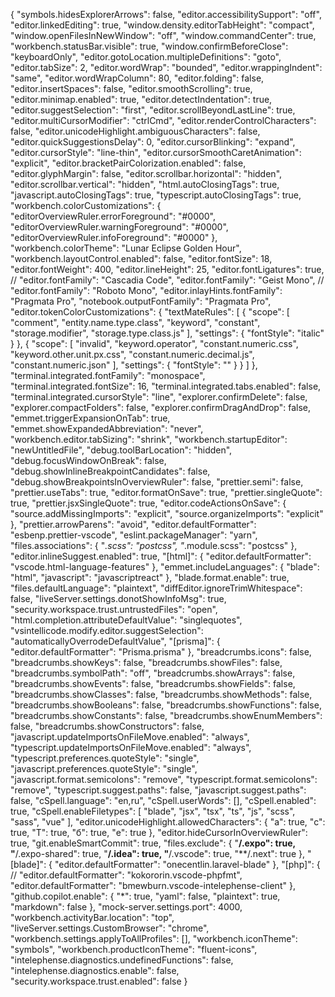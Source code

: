 {
	"symbols.hidesExplorerArrows": false,
	"editor.accessibilitySupport": "off",
	"editor.linkedEditing": true,
	"window.density.editorTabHeight": "compact",
	"window.openFilesInNewWindow": "off",
	"window.commandCenter": true,
	"workbench.statusBar.visible": true,
	"window.confirmBeforeClose": "keyboardOnly",
	"editor.gotoLocation.multipleDefinitions": "goto",
	"editor.tabSize": 2,
	"editor.wordWrap": "bounded",
	"editor.wrappingIndent": "same",
	"editor.wordWrapColumn": 80,
	"editor.folding": false,
	"editor.insertSpaces": false,
	"editor.smoothScrolling": true,
	"editor.minimap.enabled": true,
	"editor.detectIndentation": true,
	"editor.suggestSelection": "first",
	"editor.scrollBeyondLastLine": true,
	"editor.multiCursorModifier": "ctrlCmd",
	"editor.renderControlCharacters": false,
	"editor.unicodeHighlight.ambiguousCharacters": false,
	"editor.quickSuggestionsDelay": 0,
	"editor.cursorBlinking": "expand",
	"editor.cursorStyle": "line-thin",
	"editor.cursorSmoothCaretAnimation": "explicit",
	"editor.bracketPairColorization.enabled": false,
	"editor.glyphMargin": false,
	"editor.scrollbar.horizontal": "hidden",
	"editor.scrollbar.vertical": "hidden",
	"html.autoClosingTags": true,
	"javascript.autoClosingTags": true,
	"typescript.autoClosingTags": true,
	"workbench.colorCustomizations": {
		"editorOverviewRuler.errorForeground": "#0000",
		"editorOverviewRuler.warningForeground": "#0000",
		"editorOverviewRuler.infoForeground": "#0000"
	},
	"workbench.colorTheme": "Lunar Eclipse Golden Hour",
	"workbench.layoutControl.enabled": false,
	"editor.fontSize": 18,
	"editor.fontWeight": 400,
	"editor.lineHeight": 25,
	"editor.fontLigatures": true,
	// "editor.fontFamily": "Cascadia Code",
	"editor.fontFamily": "Geist Mono",
	// "editor.fontFamily": "Roboto Mono",
	"editor.inlayHints.fontFamily": "Pragmata Pro",
	"notebook.outputFontFamily": "Pragmata Pro",
	"editor.tokenColorCustomizations": {
		"textMateRules": [
			{
				"scope": [
					"comment",
					"entity.name.type.class",
					"keyword",
					"constant",
					"storage.modifier",
					"storage.type.class.js"
				],
				"settings": {
					"fontStyle": "italic"
				}
			},
			{
				"scope": [
					"invalid",
					"keyword.operator",
					"constant.numeric.css",
					"keyword.other.unit.px.css",
					"constant.numeric.decimal.js",
					"constant.numeric.json"
				],
				"settings": {
					"fontStyle": ""
				}
			}
		]
	},
	"terminal.integrated.fontFamily": "monospace",
	"terminal.integrated.fontSize": 16,
	"terminal.integrated.tabs.enabled": false,
	"terminal.integrated.cursorStyle": "line",
	"explorer.confirmDelete": false,
	"explorer.compactFolders": false,
	"explorer.confirmDragAndDrop": false,
	"emmet.triggerExpansionOnTab": true,
	"emmet.showExpandedAbbreviation": "never",
	"workbench.editor.tabSizing": "shrink",
	"workbench.startupEditor": "newUntitledFile",
	"debug.toolBarLocation": "hidden",
	"debug.focusWindowOnBreak": false,
	"debug.showInlineBreakpointCandidates": false,
	"debug.showBreakpointsInOverviewRuler": false,
	"prettier.semi": false,
	"prettier.useTabs": true,
	"editor.formatOnSave": true,
	"prettier.singleQuote": true,
	"prettier.jsxSingleQuote": true,
	"editor.codeActionsOnSave": {
		"source.addMissingImports": "explicit",
		"source.organizeImports": "explicit"
	},
	"prettier.arrowParens": "avoid",
	"editor.defaultFormatter": "esbenp.prettier-vscode",
	"eslint.packageManager": "yarn",
	"files.associations": { "*.scss": "postcss", "*.module.scss": "postcss" },
	"editor.inlineSuggest.enabled": true,
	"[html]": {
		"editor.defaultFormatter": "vscode.html-language-features"
	},
	"emmet.includeLanguages": {
		"blade": "html",
		"javascript": "javascriptreact"
	},
	"blade.format.enable": true,
	"files.defaultLanguage": "plaintext",
	"diffEditor.ignoreTrimWhitespace": false,
	"liveServer.settings.donotShowInfoMsg": true,
	"security.workspace.trust.untrustedFiles": "open",
	"html.completion.attributeDefaultValue": "singlequotes",
	"vsintellicode.modify.editor.suggestSelection": "automaticallyOverrodeDefaultValue",
	"[prisma]": {
		"editor.defaultFormatter": "Prisma.prisma"
	},
	"breadcrumbs.icons": false,
	"breadcrumbs.showKeys": false,
	"breadcrumbs.showFiles": false,
	"breadcrumbs.symbolPath": "off",
	"breadcrumbs.showArrays": false,
	"breadcrumbs.showEvents": false,
	"breadcrumbs.showFields": false,
	"breadcrumbs.showClasses": false,
	"breadcrumbs.showMethods": false,
	"breadcrumbs.showBooleans": false,
	"breadcrumbs.showFunctions": false,
	"breadcrumbs.showConstants": false,
	"breadcrumbs.showEnumMembers": false,
	"breadcrumbs.showConstructors": false,
	"javascript.updateImportsOnFileMove.enabled": "always",
	"typescript.updateImportsOnFileMove.enabled": "always",
	"typescript.preferences.quoteStyle": "single",
	"javascript.preferences.quoteStyle": "single",
	"javascript.format.semicolons": "remove",
	"typescript.format.semicolons": "remove",
	"typescript.suggest.paths": false,
	"javascript.suggest.paths": false,
	"cSpell.language": "en,ru",
	"cSpell.userWords": [],
	"cSpell.enabled": true,
	"cSpell.enableFiletypes": [
		"blade",
		"jsx",
		"tsx",
		"ts",
		"js",
		"scss",
		"sass",
		"vue"
	],
	"editor.unicodeHighlight.allowedCharacters": {
		"а": true,
		"с": true,
		"Т": true,
		"б": true,
		"е": true
	},
	"editor.hideCursorInOverviewRuler": true,
	"git.enableSmartCommit": true,
	"files.exclude": {
		"**/.expo": true,
		"**/.expo-shared": true,
		"**/.idea": true,
		"**/.vscode": true,
		"**/.next": true
	},
	"[blade]": {
		"editor.defaultFormatter": "onecentlin.laravel-blade"
	},
	"[php]": {
		// "editor.defaultFormatter": "kokororin.vscode-phpfmt",
		"editor.defaultFormatter": "bmewburn.vscode-intelephense-client"
	},
	"github.copilot.enable": {
		"*": true,
		"yaml": false,
		"plaintext": true,
		"markdown": false
	},
	"mock-server.settings.port": 4000,
	"workbench.activityBar.location": "top",
	"liveServer.settings.CustomBrowser": "chrome",
	"workbench.settings.applyToAllProfiles": [],
	"workbench.iconTheme": "symbols",
	"workbench.productIconTheme": "fluent-icons",
	"intelephense.diagnostics.undefinedFunctions": false,
	"intelephense.diagnostics.enable": false,
	"security.workspace.trust.enabled": false
}

